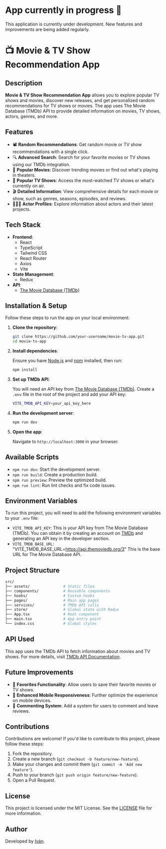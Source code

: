 # App currently in progress 🚧

This application is currently under development. New features and improvements are being added regularly.

# 📺 Movie & TV Show Recommendation App

## Description

**Movie & TV Show Recommendation App** allows you to explore popular TV shows and movies, discover new releases, and get personalized random recommendations for TV shows or movies. The app uses The Movie Database (TMDb) API to provide detailed information on movies, TV shows, actors, genres, and more.

## Features

- 📽 **Random Recommendations**: Get random movie or TV show recommendations with a single click.
- 🔍 **Advanced Search**: Search for your favorite movies or TV shows using our TMDb integration.
- 🌟 **Popular Movies**: Discover trending movies or find out what's playing in theaters.
- 📅 **Popular TV Shows**: Access the most-watched TV shows or what's currently on air.
- 🎬 **Detailed Information**: View comprehensive details for each movie or show, such as genres, seasons, episodes, and reviews.
- 🧑‍🤝‍🧑 **Actor Profiles**: Explore information about actors and their latest projects.

## Tech Stack

- **Frontend**:
  - React
  - TypeScript
  - Tailwind CSS
  - React Router
  - Axios
  - Vite
- **State Management**:
  - Redux
- **API**:
  - [The Movie Database (TMDb)](https://www.themoviedb.org/documentation/api)

## Installation & Setup

Follow these steps to run the app on your local environment:

1. **Clone the repository**:

   ```bash
   git clone https://github.com/your-username/movie-tv-app.git
   cd movie-tv-app
   ```

2. **Install dependencies**:

   Ensure you have [Node.js](https://nodejs.org/) and [npm](https://www.npmjs.com/) installed, then run:

   ```bash
   npm install
   ```

3. **Set up TMDb API**:

   You will need an API key from [The Movie Database (TMDb)](https://www.themoviedb.org/documentation/api). Create a `.env` file in the root of the project and add your API key:

   ```bash
   VITE_TMDB_API_KEY=your_api_key_here
   ```

4. **Run the development server**:

   ```bash
   npm run dev
   ```

5. **Open the app**:

   Navigate to `http://localhost:3000` in your browser.

## Available Scripts

- `npm run dev`: Start the development server.
- `npm run build`: Create a production build.
- `npm run preview`: Preview the optimized build.
- `npm run lint`: Run lint checks and fix code issues.

## Environment Variables

To run this project, you will need to add the following environment variables to your `.env` file:

- `VITE_TMDB_API_KEY`: This is your API key from The Movie Database (TMDb). You can obtain it by creating an account on [TMDb](https://www.themoviedb.org/) and generating an API key in the developer section.
- `VITE_TMDB_BASE_URL`: "VITE_TMDB_BASE_URL=https://api.themoviedb.org/3" This is the base URL for The Movie Database API.

## Project Structure

```bash
src/
├── assets/               # Static files
├── components/           # Reusable components
├── hooks/                # Custom hooks
├── pages/                # Main app pages
├── services/             # TMDb API calls
├── store/                # Global state with Redux
├── App.tsx               # Root component
├── main.tsx              # App entry point
└── index.css             # Global styles
```

## API Used

This app uses the TMDb API to fetch information about movies and TV shows. For more details, visit [TMDb API Documentation](https://developers.themoviedb.org/3).

## Future Improvements

- 💾 **Favorites Functionality**: Allow users to save their favorite movies or TV shows.
- 📱 **Enhanced Mobile Responsiveness**: Further optimize the experience on mobile devices.
- 💬 **Commenting System**: Add a system for users to comment and leave reviews.

## Contributions

Contributions are welcome! If you'd like to contribute to this project, please follow these steps:

1. Fork the repository.
2. Create a new branch (`git checkout -b feature/new-feature`).
3. Make your changes and commit them (`git commit -m 'Add new feature'`).
4. Push to your branch (`git push origin feature/new-feature`).
5. Open a Pull Request.

## License

This project is licensed under the MIT License. See the [LICENSE](./LICENSE) file for more information.

## Author

Developed by [Iván](https://github.com/IvanDuarte1501199).
